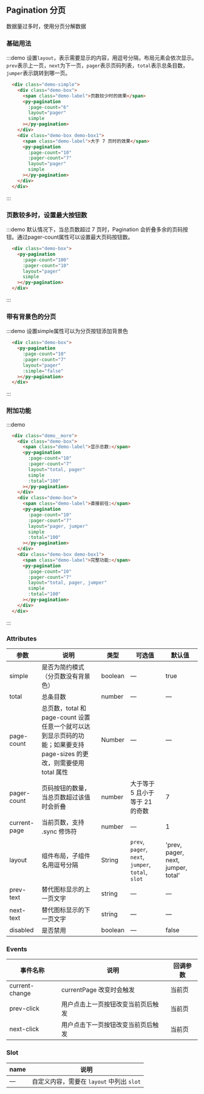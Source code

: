 ## Pagination 分页

数据量过多时，使用分页分解数据

### 基础用法

:::demo 设置`layout`，表示需要显示的内容，用逗号分隔，布局元素会依次显示。`prev`表示上一页，`next`为下一页，`pager`表示页码列表，`total`表示总条目数，`jumper`表示跳转到哪一页。

```html
  <div class="demo-simple">
    <div class="demo-box">
      <span class="demo-label">页数较少时的效果</span>
      <py-pagination
        :page-count="6"
        layout="pager"
        simple
      ></py-pagination>
    </div>
    <div class="demo-box demo-box1">
      <span class="demo-label">大于 7 页时的效果</span>
      <py-pagination
        :page-count="10"
        :pager-count="7"
        layout="pager"
        simple
      ></py-pagination>
    </div>
  </div>
```
:::

### 页数较多时，设置最大按钮数

:::demo 默认情况下，当总页数超过 7 页时，Pagination 会折叠多余的页码按钮。通过pager-count属性可以设置最大页码按钮数。
```html
  <div class="demo-box">
    <py-pagination
      :page-count="100"
      :pager-count="10"
      layout="pager"
      simple
    ></py-pagination>
  </div>
```
:::

### 带有背景色的分页

:::demo 设置simple属性可以为分页按钮添加背景色
```html
  <div class="demo-box">
    <py-pagination
      :page-count="10"
      :pager-count="7"
      layout="pager"
      :simple="false"
    ></py-pagination>
  </div>
```
:::

### 附加功能

:::demo
```html
  <div class="demo__more">
    <div class="demo-box">
      <span class="demo-label">显示总数:</span>
      <py-pagination
        :page-count="10"
        :pager-count="7"
        layout="total, pager"
        simple
        :total="100"
      ></py-pagination>
    </div>
    <div class="demo-box">
      <span class="demo-label">直接前往:</span>
      <py-pagination
        :page-count="10"
        :pager-count="7"
        layout="pager, jumper"
        simple
        :total="100"
      ></py-pagination>
    </div>
    <div class="demo-box demo-box1">
      <span class="demo-label">完整功能:</span>
      <py-pagination
        :page-count="10"
        :pager-count="7"
        layout="total, pager, jumper"
        simple
        :total="100"
      ></py-pagination>
    </div>
  </div>
```
:::

<style>
  .demo-block.demo-box {
    padding: 0;
    width: 100%;
  }
  .demo-box .source.first {
    padding: 0;
  }
  .source .demo-box {
    width: 100%;
    text-align: center;
  }
  .cmp-highlight {
    text-align: left;
  }
  .demo-box {
    padding: 30px 0;
    text-align: center;
    display: inline-block;
    box-sizing: border-box;
    &:last-child {
      border-right: none;
    }
  }
  .demo-simple .demo-box {
    border-right: solid 1px #EFF2F6;
    width: 50%;
  }
  .demo-label {
    display: block;
    color: #8492a6;
    font-size: 14px;
    margin-bottom: 20px;
  }
  .source.last {
    padding: 0;
  }
  .demo__more .demo-box {
    text-align: left;
    padding: 30px 24px;
    border-bottom: solid 1px #EFF2F6;
    &:last-child {
      border-bottom: none;
    }
  }
  .demo__more .demo-label {
    display: inline-block;
    font-size: 14px;
    color: #8492a6;
    line-height: 44px;
  }
  .demo__more .demo-label + .py-pagination {
    float: right;
    width: 80%;
    margin: 5px 20px 0 0;
  }
  .demo-box.demo-box1 {
    border: none;
  }
</style>

### Attributes
| 参数               | 说明                                                     | 类型              | 可选值      | 默认值 |
|--------------------|----------------------------------------------------------|-------------------|-------------|--------|
| simple | 是否为简约模式（分页数没有背景色） | boolean | — | true |
| total | 总条目数 | number | — | — |
| page-count | 总页数，total 和 page-count 设置任意一个就可以达到显示页码的功能；如果要支持 page-sizes 的更改，则需要使用 total 属性 | Number | — | — |
| pager-count | 页码按钮的数量，当总页数超过该值时会折叠 | number | 大于等于 5 且小于等于 21 的奇数 | 7 |
| current-page | 当前页数，支持 .sync 修饰符 | number | — | 1 |
| layout | 组件布局，子组件名用逗号分隔| String | `prev`, `pager`, `next`, `jumper`,  `total`, `slot` | 'prev, pager, next, jumper, total'  |
| prev-text | 替代图标显示的上一页文字 | string | — | — |
| next-text | 替代图标显示的下一页文字 | string | — | — |
| disabled | 是否禁用 | boolean | — | false |

### Events
| 事件名称 | 说明 | 回调参数 |
|---------|--------|---------|
| current-change | currentPage 改变时会触发 | 当前页 |
| prev-click | 用户点击上一页按钮改变当前页后触发 | 当前页 |
| next-click | 用户点击下一页按钮改变当前页后触发 | 当前页 |

### Slot
| name | 说明 |
|------|--------|
| — | 自定义内容，需要在 `layout` 中列出 `slot` |